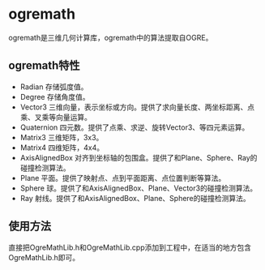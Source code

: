 # ogremath
ogremath是三维几何计算库，ogremath中的算法提取自OGRE。
## ogremath特性
- Radian  存储弧度值。
- Degree 存储角度值。
- Vector3 三维向量，表示坐标或方向。提供了求向量长度、两坐标距离、点乘、叉乘等向量运算。
- Quaternion 四元数。提供了点乘、求逆、旋转Vector3、等四元素运算。
- Matrix3 三维矩阵，3x3。
- Matrix4 四维矩阵，4x4。
- AxisAlignedBox 对齐到坐标轴的包围盒。提供了和Plane、Sphere、Ray的碰撞检测算法。
- Plane 平面。提供了映射点、点到平面距离、点位置判断等算法。
- Sphere 球。提供了和AxisAlignedBox、Plane、Vector3的碰撞检测算法。
- Ray 射线。提供了和AxisAlignedBox、Plane、Sphere的碰撞检测算法。
## 使用方法
直接把OgreMathLib.h和OgreMathLib.cpp添加到工程中，在适当的地方包含OgreMathLib.h即可。
